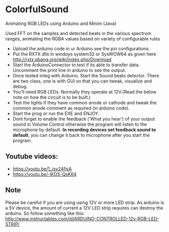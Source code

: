# ColorfulSound
Animating RGB LEDs using Arduino and Minim (Java)

Used FFT on the samples and detected beats in the various spectrum ranges, animating the RGBA values based on variety of configurable rules

* Upload the arduino code in ur Arduino see the pin configurations.
* Put the RXTX dlls in windoys system32 or SysWOW64 as given here <a href='http://rxtx.qbang.org/wiki/index.php/Download'>http://rxtx.qbang.org/wiki/index.php/Download</a>
* Start the ArduinoConnector to test if its able to transfer data. Uncomment the print line in arduino to see the output.
* Once tested integ with Arduino. Start the Sound beats detector. There are two class, one is with GUI so that you can tweak, visualize and debug.
* You'll need RGB LEDs. Normally they operate at 12V.(Read the below note on how the circuit is to be built.)
* Test the lights if they have common anode or cathode and tweak the common anode comment as required (in arduino code).
* Start the prog or run the EXE and ENJOY.
* Dont forget to enable the feedback ('What you hear') of your output sound in Volume Control otherwise the program will listen to the microphone by default. **In recording devices set feedback sound to default**, you can change it back to microphone after you start the program. 


## Youtube videos:
* <a href='https://youtu.be/1_jsy24fjsA'>https://youtu.be/1_jsy24fjsA</a>
* <a href='https://youtu.be/-lKDS-QsK64'>https://youtu.be/-lKDS-QsK64</a>

## Note
Please be careful if you are using using 12V or more LED strip. As arduino is a 5V device, the amount of current a 12V LED strip requires can destroy the arduino. So follow something like this: <a href='http://www.instructables.com/id/ARDUINO-CONTROLLED-12v-RGB-LED-STRIP/'>http://www.instructables.com/id/ARDUINO-CONTROLLED-12v-RGB-LED-STRIP/</a>
